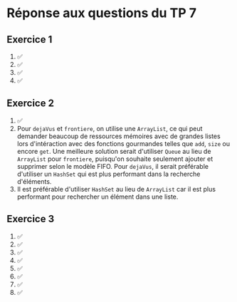 # Réponse aux questions du TP 7

## Exercice 1
1. ✅
2. ✅
3. ✅
4. ✅

## Exercice 2
1. ✅
2. Pour `dejaVus` et `frontiere`, on utilise une `ArrayList`, ce qui peut demander beaucoup de ressources mémoires avec de grandes listes lors d'intéraction avec des fonctions gourmandes telles que `add`, `size` ou encore `get`. Une meilleure solution serait d'utiliser `Queue` au lieu de `ArrayList` pour `frontiere`, puisqu'on souhaite seulement ajouter et supprimer selon le modèle FIFO. Pour `dejaVus`, il serait préférable d'utiliser un `HashSet` qui est plus performant dans la recherche d'éléments.
3. Il est préférable d'utiliser `HashSet` au lieu de `ArrayList` car il est plus performant pour rechercher un élément dans une liste.

## Exercice 3
1. ✅
2. ✅
3. ✅
4. ✅
5. ✅
6. ✅
7. ✅
8. ✅
